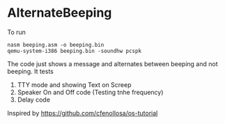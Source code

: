 # AlternateBeeping
To run
```
nasm beeping.asm -o beeping.bin
qemu-system-i386 beeping.bin -soundhw pcspk
```

The code just shows a message and alternates between beeping and not beeping. It tests 
1. TTY mode and showing Text on Screep
2. Speaker On and Off code (Testing tnhe frequency)
3. Delay code

Inspired by https://github.com/cfenollosa/os-tutorial
